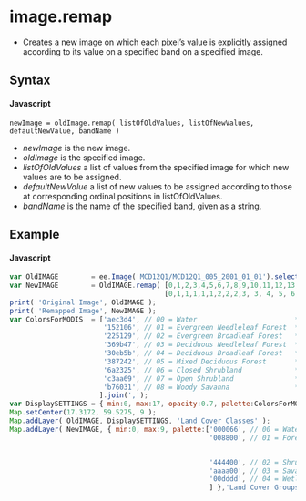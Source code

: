 # image.remap
- Creates a new image on which each pixel’s value is explicitly assigned according to its value on a specified band on a specified image.

## Syntax

#### Javascript
```
newImage = oldImage.remap( listOfOldValues, listOfNewValues, defaultNewValue, bandName )
```

- *newImage* is the new image.
- *oldImage* is the specified image.
- *listOfOldValues* a list of values from the specified image for which new values are to be assigned.
- *defaultNewValue* a list of new values to be assigned according to those at corresponding ordinal positions in listOfOldValues.
- *bandName* is the name of the specified band, given as a string.

## Example

#### Javascript
```javascript
var OldIMAGE        = ee.Image('MCD12Q1/MCD12Q1_005_2001_01_01').select('Land_Cover_Type_1');
var NewIMAGE        = OldIMAGE.remap( [0,1,2,3,4,5,6,7,8,9,10,11,12,13,14,15,16,17],
                                      [0,1,1,1,1,1,2,2,2,3, 3, 4, 5, 6, 5, 7, 8, 9], 0, 'Land_Cover_Type_1' );
print( 'Original Image', OldIMAGE );
print( 'Remapped Image', NewIMAGE );
var ColorsForMODIS  = ['aec3d4', // 00 = Water                        */ 'd9903d', // 09 = Savanna
                       '152106', // 01 = Evergreen Needleleaf Forest  */ '91af40', // 10 = Grassland
                       '225129', // 02 = Evergreen Broadleaf Forest   */ '111149', // 11 = Permanent Wetland
                       '369b47', // 03 = Deciduous Needleleaf Forest  */ 'cdb33b', // 12 = Cropland
                       '30eb5b', // 04 = Deciduous Broadleaf Forest   */ 'cc0013', // 13 = Urban
                       '387242', // 05 = Mixed Deciduous Forest       */ '33280d', // 14 = Crops & Natural Vegetation
                       '6a2325', // 06 = Closed Shrubland             */ 'd7cdcc', // 15 = Permanent Snow & Ice
                       'c3aa69', // 07 = Open Shrubland               */ 'f7e084', // 16 = Barren / Desert
                       'b76031', // 08 = Woody Savanna                */ '6f6f6f'  // 17 = Unclassified
                      ].join(',');     
var DisplaySETTINGS = { min:0, max:17, opacity:0.7, palette:ColorsForMODIS };
Map.setCenter(17.3172, 59.5275, 9 );
Map.addLayer( OldIMAGE, DisplaySETTINGS, 'Land Cover Classes' );
Map.addLayer( NewIMAGE, { min:0, max:9, palette:['000066', // 00 = Water     */ '00ff00',  // 05 = Cropland
                                                 '008800', // 01 = Forest    */ 'ff0000', // 06 = Urban


                                                 '444400', // 02 = Shrubland */ 'ffffff', // 07 = Snow & Ice
                                                 'aaaa00', // 03 = Savanna   */ 'ffff00', // 08 = Desert
                                                 '00dddd', // 04 = Wetland   */ '000000'  // 09 = Unclassified
                                                 ] },'Land Cover Groups' );
```
